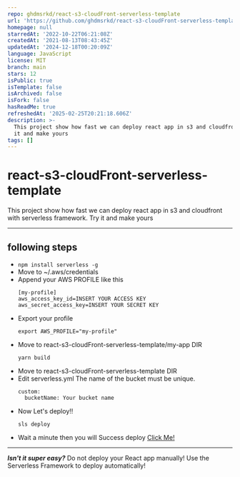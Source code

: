 ```yaml
---
repo: ghdmsrkd/react-s3-cloudFront-serverless-template
url: 'https://github.com/ghdmsrkd/react-s3-cloudFront-serverless-template'
homepage: null
starredAt: '2022-10-22T06:21:08Z'
createdAt: '2021-08-13T08:43:45Z'
updatedAt: '2024-12-18T00:20:09Z'
language: JavaScript
license: MIT
branch: main
stars: 12
isPublic: true
isTemplate: false
isArchived: false
isFork: false
hasReadMe: true
refreshedAt: '2025-02-25T20:21:18.606Z'
description: >-
  This project show how fast we can deploy react app in s3 and cloudfront. Try
  it and make yours
tags: []
---
```


# react-s3-cloudFront-serverless-template
This project show how fast we can deploy react app in s3 and cloudfront with serverless framework. Try it and make yours
****

## following steps
* ``` npm install serverless -g ```
* Move to ~/.aws/credentials
* Append your AWS PROFILE like this
    ```
    [my-profile] 
    aws_access_key_id=INSERT YOUR ACCESS KEY
    aws_secret_access_key=INSERT YOUR SECRET KEY
    ```
* Export your profile
    ```
    export AWS_PROFILE="my-profile"
    ```
* Move to react-s3-cloudFront-serverless-template/my-app DIR
  ```
  yarn build
  ```
* Move to react-s3-cloudFront-serverless-template DIR
* Edit serverless.yml The name of the bucket must be unique.
  ```
  custom:
    bucketName: Your bucket name
* Now Let's deploy!!
    ```
    sls deploy
    ```
* Wait a minute then you will Success deploy
    [Click Me!](https://serverless-react-app-test-1234.s3.ap-northeast-2.amazonaws.com/index.html)

****

***Isn't it super easy?***
Do not deploy your React app manually!
Use the Serverless Framework to deploy automatically!
